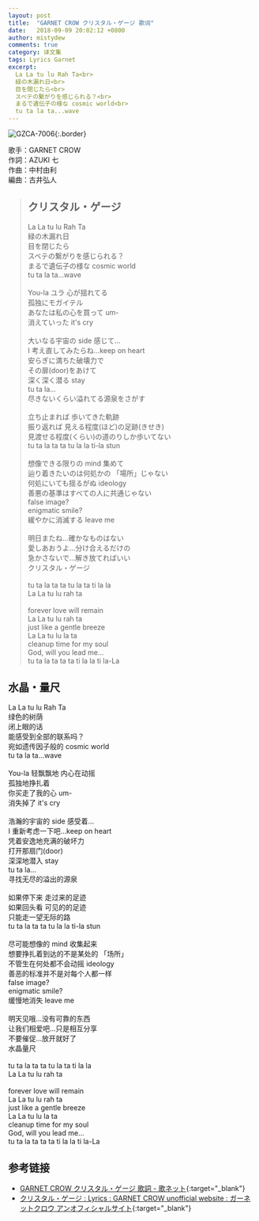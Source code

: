 ```yaml
---
layout: post
title:  "GARNET CROW クリスタル・ゲージ 歌词"
date:   2018-09-09 20:02:12 +0800
author: mistydew
comments: true
category: 译文集
tags: Lyrics Garnet
excerpt:
  La La tu lu Rah Ta<br>
  緑の木漏れ日<br>
  目を閉じたら<br>
  スベテの繋がりを感じられる？<br>
  まるで遺伝子の様な cosmic world<br>
  tu ta la ta...wave
---
```

![GZCA-7006](https://ganekuro.github.io/images/discography/single/GZCA-7006.jpg){:.border}

歌手：GARNET CROW<br>
作詞：AZUKI 七<br>
作曲：中村由利<br>
編曲：古井弘人

<blockquote class="original">
  <h2>クリスタル・ゲージ</h2>
  <p>
    La La tu lu Rah Ta<br>
    緑の木漏れ日<br>
    目を閉じたら<br>
    スベテの繋がりを感じられる？<br>
    まるで遺伝子の様な cosmic world<br>
    tu ta la ta...wave<br>
    <br>
    You-la ユラ 心が揺れてる<br>
    孤独にモガイテル<br>
    あなたは私の心を買って um-<br>
    消えていった it's cry<br>
    <br>
    大いなる宇宙の side 感じて…<br>
    I 考え直してみたらね…keep on heart<br>
    安らぎに満ちた破壊力で<br>
    その扉(door)をあけて<br>
    深く深く潜る stay<br>
    tu ta la...<br>
    尽きないくらい溢れてる源泉をさがす<br>
    <br>
    立ち止まれば 歩いてきた軌跡<br>
    振り返れば 見える程度(ほど)の足跡(きせき)<br>
    見渡せる程度(くらい)の道のりしか歩いてない<br>
    tu ta la ta ta tu la la ti-la stun<br>
    <br>
    想像できる限りの mind 集めて<br>
    辿り着きたいのは何処かの 「場所」じゃない<br>
    何処にいても揺るがぬ ideology<br>
    善悪の基準はすべての人に共通じゃない<br>
    false image?<br>
    enigmatic smile?<br>
    緩やかに消滅する leave me<br>
    <br>
    明日またね…確かなものはない<br>
    愛しあおうよ…分け合えるだけの<br>
    急かさないで…解き放てればいい<br>
    クリスタル・ゲージ<br>
    <br>
    tu ta la ta ta tu la ta ti la la<br>
    La La tu lu rah ta<br>
    <br>
    forever love will remain<br>
    La La tu lu rah ta<br>
    just like a gentle breeze<br>
    La La tu lu la ta<br>
    cleanup time for my soul<br>
    God, will you lead me...<br>
    tu ta la ta ta ta ti la la ti la-La
  </p>
</blockquote>

<div class="translation">
  <h2>水晶・量尺</h2>
  <p>
    La La tu lu Rah Ta<br>
    绿色的树荫<br>
    闭上眼的话<br>
    能感受到全部的联系吗？<br>
    宛如遗传因子般的 cosmic world<br>
    tu ta la ta...wave<br>
    <br>
    You-la 轻飘飘地 内心在动摇<br>
    孤独地挣扎着<br>
    你买走了我的心 um-<br>
    消失掉了 it's cry<br>
    <br>
    浩瀚的宇宙的 side 感受着…<br>
    I 重新考虑一下吧…keep on heart<br>
    凭着安逸地充满的破坏力<br>
    打开那扇门(door)<br>
    深深地潜入 stay<br>
    tu ta la...<br>
    寻找无尽的溢出的源泉<br>
    <br>
    如果停下来 走过来的足迹<br>
    如果回头看 可见的的足迹<br>
    只能走一望无际的路<br>
    tu ta la ta ta tu la la ti-la stun<br>
    <br>
    尽可能想像的 mind 收集起来<br>
    想要挣扎着到达的不是某处的 「场所」<br>
    不管生在何处都不会动摇 ideology<br>
    善恶的标准并不是对每个人都一样<br>
    false image?<br>
    enigmatic smile?<br>
    缓慢地消失 leave me<br>
    <br>
    明天见哦…没有可靠的东西<br>
    让我们相爱吧…只是相互分享<br>
    不要催促…放开就好了<br>
    水晶量尺<br>
    <br>
    tu ta la ta ta tu la ta ti la la<br>
    La La tu lu rah ta<br>
    <br>
    forever love will remain<br>
    La La tu lu rah ta<br>
    just like a gentle breeze<br>
    La La tu lu la ta<br>
    cleanup time for my soul<br>
    God, will you lead me...<br>
    tu ta la ta ta ta ti la la ti la-La
  </p>
</div>

## 参考链接

* [GARNET CROW クリスタル・ゲージ 歌詞 - 歌ネット](https://www.uta-net.com/song/16488/){:target="_blank"}
* [クリスタル・ゲージ : Lyrics : GARNET CROW unofficial website : ガーネットクロウ アンオフィシャルサイト](https://ganekuro.github.io/lyrics/original/Crystal-Gauge.html){:target="_blank"}
